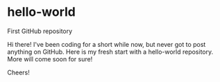 # hello-world
First GitHub repository

Hi there! I've been coding for a short while now, but never got to post anything on GitHub.
Here is my fresh start with a hello-world repository.
More will come soon for sure!

Cheers!
